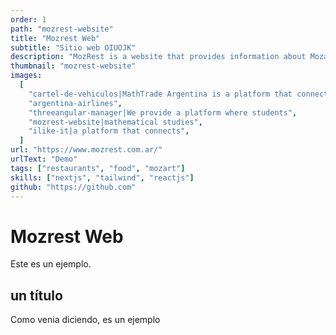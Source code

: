 ```yaml
---
order: 1
path: "mozrest-website"
title: "Mozrest Web"
subtitle: "Sitio web OIUOJK"
description: "MozRest is a website that provides information about Mozart restaurants in Buenos Aires, Argentina."
thumbnail: "mozrest-website"
images:
  [
    "cartel-de-vehiculos|MathTrade Argentina is a platform that connects mathematicians with students from all over the world.",
    "argentina-airlines",
    "threeangular-manager|We provide a platform where students",
    "mozrest-website|mathematical studies",
    "ilike-it|a platform that connects",
  ]
url: "https://www.mozrest.com.ar/"
urlText: "Demo"
tags: ["restaurants", "food", "mozart"]
skills: ["nextjs", "tailwind", "reactjs"]
github: "https://github.com"
---
```


# Mozrest Web

Este es un ejemplo.

## un título

Como venia diciendo, es un ejemplo
